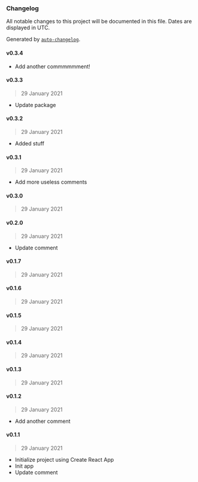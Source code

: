 ### Changelog

All notable changes to this project will be documented in this file. Dates are displayed in UTC.

Generated by [`auto-changelog`](https://github.com/CookPete/auto-changelog).

#### v0.3.4

- Add another commmmmment!

#### v0.3.3

> 29 January 2021

- Update package

#### v0.3.2

> 29 January 2021

- Added stuff

#### v0.3.1

> 29 January 2021

- Add more useless comments

#### v0.3.0

> 29 January 2021

#### v0.2.0

> 29 January 2021

- Update comment

#### v0.1.7

> 29 January 2021

#### v0.1.6

> 29 January 2021

#### v0.1.5

> 29 January 2021

#### v0.1.4

> 29 January 2021

#### v0.1.3

> 29 January 2021

#### v0.1.2

> 29 January 2021

- Add another comment

#### v0.1.1

> 29 January 2021

- Initialize project using Create React App
- Init app
- Update comment
